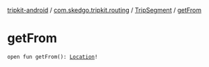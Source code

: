 [tripkit-android](../../index.md) / [com.skedgo.tripkit.routing](../index.md) / [TripSegment](index.md) / [getFrom](./get-from.md)

# getFrom

`open fun getFrom(): `[`Location`](../../com.skedgo.tripkit.common.model/-location/index.md)`!`
